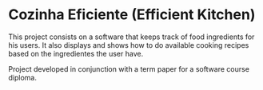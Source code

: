 # Cozinha Eficiente (Efficient Kitchen)
This project consists on a software that keeps track of food ingredients for his users. It also displays and shows how to do available cooking recipes based on the ingredientes the user have.

Project developed in conjunction with a term paper for a software course diploma.
